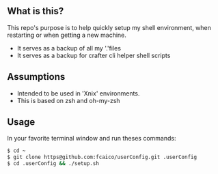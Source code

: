 ## What is this?
This repo's purpose is to help quickly setup my shell environment, when restarting or when getting a new machine.

- It serves as a backup of all my '.'files
- It serves as a backup for crafter cli helper shell scripts

## Assumptions
- Intended to be used in 'Xnix' environments.
- This is based on zsh and oh-my-zsh

## Usage

In your favorite terminal window and run theses commands:

```bash
$ cd ~
$ git clone https@github.com:fcaico/userConfig.git .userConfig
$ cd .userConfig && ./setup.sh
```
